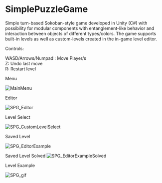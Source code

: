 # SimplePuzzleGame

Simple turn-based Sokoban-style game developed in Unity (C#) with possibility for modular components with entanglement-like behavior and interaction between objects of different types/colors.
The game supports built-in levels as well as custom-levels created in the in-game level editor.

Controls:

WASD/Arrows/Numpad : Move Player/s</br>
Z: Undo last move</br>
R: Restart level</br>

Menu

![MainMenu](ReadmeImages/SPG_MainMenu.png)</br>

Editor

![SPG_Editor](ReadmeImages/SPG_Editor.png)</br>

Level Select

![SPG_CustomLevelSelect](ReadmeImages/SPG_CustomLevelSelect.png)</br>

Saved Level

![SPG_EditorExample](ReadmeImages/SPG_EditorExample.png)</br>

Saved Level Solved
![SPG_EditorExampleSolved](ReadmeImages/SPG_EditorExampleSolved.png)</br>

Level Example

![SPG_gif](ReadmeImages/SPG_gif.gif)</br>
